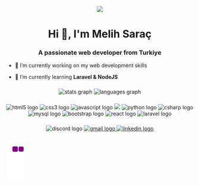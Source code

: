 <div align="center">
<img src="https://media.giphy.com/media/qgQUggAC3Pfv687qPC/giphy.gif" />
</div>
<h1 align="center">Hi 👋, I'm Melih Saraç</h1>
<h3 align="center">A passionate web developer from Turkiye</h3>

- 🔭 I’m currently working on my web development skills

- 🌱 I’m currently learning **Laravel & NodeJS**



###

<div align="center">
  <img src="https://github-readme-stats.vercel.app/api?username=svobodennn&hide_title=false&hide_rank=false&show_icons=true&include_all_commits=true&count_private=true&disable_animations=false&theme=dracula&locale=en&hide_border=false" height="150" alt="stats graph"  />
  <img src="https://github-readme-stats.vercel.app/api/top-langs?username=svobodennn&locale=en&hide_title=false&layout=compact&card_width=320&langs_count=5&theme=dracula&hide_border=false" height="150" alt="languages graph"  />
</div>

###



###

<div align="center">
  <img src="https://img.shields.io/badge/HTML5-E34F26?style=for-the-badge&logo=html5&logoColor=white" alt="html5 logo"  />
  <img src="https://img.shields.io/badge/CSS3-1572B6?style=for-the-badge&logo=css3&logoColor=white"  alt="css3 logo"  />
  <img src="https://img.shields.io/badge/JavaScript-323330?style=for-the-badge&logo=javascript&logoColor=F7DF1E" alt="javascript logo"  />
  <img src="https://img.shields.io/badge/PHP-777BB4?style=for-the-badge&logo=php&logoColor=white" />
  <img src="https://img.shields.io/badge/Python-14354C?style=for-the-badge&logo=python&logoColor=white" alt="python logo"  />
  <img src="https://img.shields.io/badge/C%23-239120?style=for-the-badge&logo=c-sharp&logoColor=white" alt="csharp logo"  />
  <img src="https://img.shields.io/badge/MySQL-005C84?style=for-the-badge&logo=mysql&logoColor=white" alt="mysql logo"  />
  <img src="https://img.shields.io/badge/Bootstrap-563D7C?style=for-the-badge&logo=bootstrap&logoColor=white" alt="bootstrap logo"  />
  <img src="https://img.shields.io/badge/React-20232A?style=for-the-badge&logo=react&logoColor=61DAFB" alt="react logo"  />
  <img src="https://img.shields.io/badge/Laravel-FF2D20?style=for-the-badge&logo=laravel&logoColor=white" alt="laravel logo"  />
</div>

###

<div align="center">
    <img src="https://img.shields.io/static/v1?message=svobodennn&logo=discord&label=&color=7289DA&logoColor=white&labelColor=&style=for-the-badge" height="35" alt="discord logo"  />
  <a target="_blank" href="mailto:melih.sarac@hotmail.com">
    <img src="https://img.shields.io/static/v1?message=melih.sarac@hotmail.com&logo=gmail&label=&color=D14836&logoColor=white&labelColor=&style=for-the-badge" height="35" alt="gmail logo"  />
  </a>
  <a href="https://www.linkedin.com/in/melihsarac/" target="_blank">
    <img src="https://img.shields.io/static/v1?message=Melih%20Sara%C3%A7&logo=linkedin&label=&color=0077B5&logoColor=white&labelColor=&style=for-the-badge" height="35" alt="linkedin logo"  />
  </a>
  
</div>

###
  ![snake gif](https://github.com/Svobodennn/Svobodennn/blob/output/github-contribution-grid-snake.gif)
